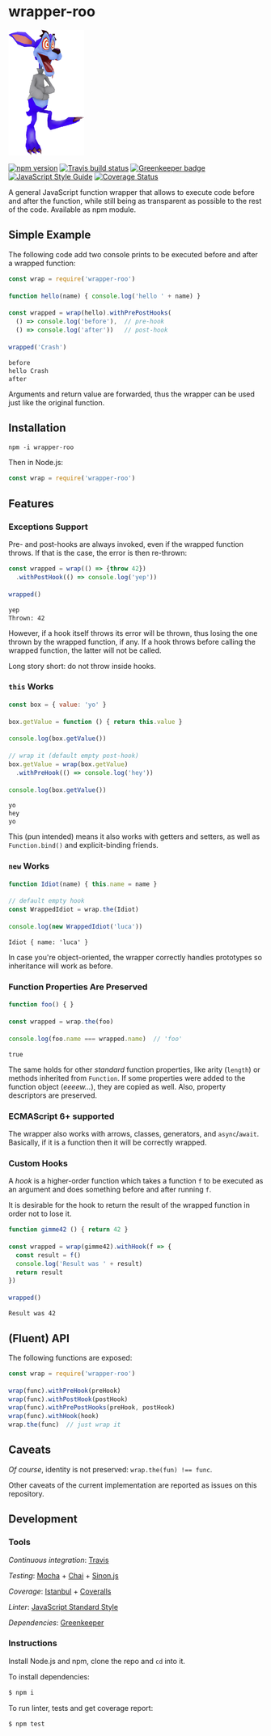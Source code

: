 # wrapper-roo
![Ripper Roo](./ripper-roo.png)

[![npm version](https://badge.fury.io/js/wrapper-roo.svg)](https://badge.fury.io/js/wrapper-roo)
[![Travis build status](https://api.travis-ci.org/LucaFranceschini/wrapper-roo.svg?branch=master)](https://travis-ci.org/LucaFranceschini/wrapper-roo)
[![Greenkeeper badge](https://badges.greenkeeper.io/LucaFranceschini/wrapper-roo.svg)](https://greenkeeper.io/)
[![JavaScript Style Guide](https://img.shields.io/badge/code_style-standard-brightgreen.svg)](https://standardjs.com)
[![Coverage Status](https://img.shields.io/coveralls/LucaFranceschini/wrapper-roo.svg)](https://coveralls.io/github/LucaFranceschini/wrapper-roo)

A general JavaScript function wrapper that allows to execute code before and after the function, while still being as transparent as possible to the rest of the code.
Available as npm module.

## Simple Example
The following code add two console prints to be executed before and after a wrapped function:
```js
const wrap = require('wrapper-roo')

function hello(name) { console.log('hello ' + name) }

const wrapped = wrap(hello).withPrePostHooks(
  () => console.log('before'),  // pre-hook
  () => console.log('after'))   // post-hook

wrapped('Crash')
```
```
before
hello Crash
after
```
Arguments and return value are forwarded, thus the wrapper can be used just like the original function.

## Installation
```
npm -i wrapper-roo
```
Then in Node.js:
```js
const wrap = require('wrapper-roo')
```

## Features
### Exceptions Support
Pre- and post-hooks are always invoked, even if the wrapped function throws.
If that is the case, the error is then re-thrown:
```js
const wrapped = wrap(() => {throw 42})
  .withPostHook(() => console.log('yep'))

wrapped()
```
```
yep
Thrown: 42
```
However, if a hook itself throws its error will be thrown, thus losing the one thrown by the wrapped function, if any.
If a hook throws before calling the wrapped function, the latter will not be called.

Long story short: do not throw inside hooks.

### `this` Works
```js
const box = { value: 'yo' }

box.getValue = function () { return this.value }

console.log(box.getValue())

// wrap it (default empty post-hook)
box.getValue = wrap(box.getValue)
  .withPreHook(() => console.log('hey'))

console.log(box.getValue())
```
```
yo
hey
yo
```
This (pun intended) means it also works with getters and setters, as well as `Function.bind()` and explicit-binding friends.

### `new` Works
```js
function Idiot(name) { this.name = name }

// default empty hook
const WrappedIdiot = wrap.the(Idiot)

console.log(new WrappedIdiot('luca'))
```
```
Idiot { name: 'luca' }
```
In case you're object-oriented, the wrapper correctly handles prototypes so inheritance will work as before.

### Function Properties Are Preserved
```js
function foo() { }

const wrapped = wrap.the(foo)

console.log(foo.name === wrapped.name)  // 'foo'
```
```
true
```
The same holds for other *standard* function properties, like arity (`length`) or methods inherited from `Function`.
If some properties were added to the function object (*eeeew...*), they are copied as well.
Also, property descriptors are preserved.

### ECMAScript 6+ supported
The wrapper also works with arrows, classes, generators, and `async`/`await`.
Basically, if it is a function then it will be correctly wrapped.

### Custom Hooks
A *hook* is a higher-order function which takes a function `f` to be executed as an argument and does something before and after running `f`.

It is desirable for the hook to return the result of the wrapped function in order not to lose it.

```js
function gimme42 () { return 42 }

const wrapped = wrap(gimme42).withHook(f => {
  const result = f()
  console.log('Result was ' + result)
  return result
})

wrapped()
```
```
Result was 42
```

## (Fluent) API
The following functions are exposed:
```js
const wrap = require('wrapper-roo')

wrap(func).withPreHook(preHook)
wrap(func).withPostHook(postHook)
wrap(func).withPrePostHooks(preHook, postHook)
wrap(func).withHook(hook)
wrap.the(func)  // just wrap it
```

## Caveats
*Of course*, identity is not preserved: `wrap.the(fun) !== func`.

Other caveats of the current implementation are reported as issues on this repository.

## Development
### Tools
*Continuous integration*: [Travis](https://travis-ci.org/)

*Testing*: [Mocha](https://mochajs.org/) + [Chai](http://chaijs.com/) + [Sinon.js](http://sinonjs.org/)

*Coverage*: [Istanbul](https://istanbul.js.org/) + [Coveralls](https://coveralls.io/)

*Linter*: [JavaScript Standard Style](https://standardjs.com/)

*Dependencies*: [Greenkeeper](https://greenkeeper.io/)

### Instructions
Install Node.js and npm, clone the repo and `cd` into it.

To install dependencies:
```sh
$ npm i
```

To run linter, tests and get coverage report:
```sh
$ npm test
```
